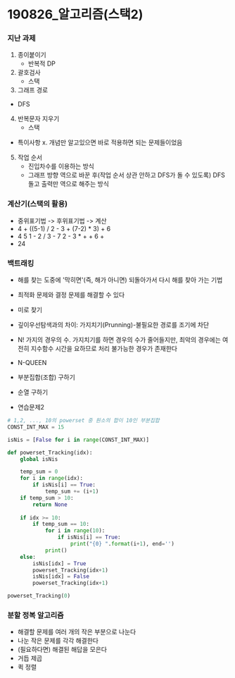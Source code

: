 # 190826_알고리즘(스택2)

### 지난 과제

1. 종이붙이기
   - 반복적 DP
2. 괄호검사
   - 스택
3.  그래프 경로
   - DFS
4. 반복문자 지우기
   - 스택

- 특이사항 x. 개념만 알고있으면 바로 적용하면 되는 문제들이었음

5. 작업 순서
   - 진입차수를 이용하는 방식
   - 그래프 방향 역으로 바꾼 후(작업 순서 상관 안하고 DFS가  돌 수 있도록) DFS 돌고 출력만 역으로 해주는 방식



### 계산기(스택의 활용)

- 중위표기법 -> 후위표기법 -> 계산
- 4 + ((5-1) / 2 - 3 + (7-2) * 3) + 6
- 4 5 1 - 2 / 3 - 7 2 - 3 * + + 6 +
- 24



### 백트래킹

- 해를 찾는 도중에 '막히면'(즉, 해가 아니면) 되돌아가서 다시 해를 찾아 가는 기법
- 최적화 문제와 결정 문제를 해결할 수 있다
- 미로 찾기
- 깊이우선탐색과의 차이: 가지치기(Prunning)-불필요한 경로를 조기에 차단
- N! 가지의 경우의 수. 가지치기를 하면 경우의 수가 줄어들지만, 최악의 경우에는 여전히 지수함수 시간을 요하므로 처리 불가능한 경우가 존재한다

- N-QUEEN
- 부분집합(조합) 구하기
- 순열 구하기

- 연습문제2

```python
# 1,2, ..., 10의 powerset 중 원소의 합이 10인 부분집합
CONST_INT_MAX = 15

isNis = [False for i in range(CONST_INT_MAX)]

def powerset_Tracking(idx):
    global isNis

    temp_sum = 0
    for i in range(idx):
        if isNis[i] == True:
            temp_sum += (i+1)
    if temp_sum > 10:
        return None
    
    if idx >= 10:
        if temp_sum == 10:
            for i in range(10):
                if isNis[i] == True:
                    print("{0} ".format(i+1), end='')
            print()
    else:
        isNis[idx] = True
        powerset_Tracking(idx+1)
        isNis[idx] = False
        powerset_Tracking(idx+1)

powerset_Tracking(0)
```



### 분할 정복 알고리즘

- 해결할 문제를 여러 개의 작은 부분으로 나눈다
- 나눈 작은 문제를 각각 해결한다
- (필요하다면) 해결된 해답을 모은다
- 거듭 제곱
- 퀵 정렬

